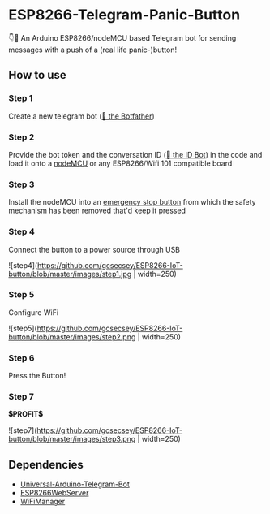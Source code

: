 # ESP8266-Telegram-Panic-Button
👇💬 An Arduino ESP8266/nodeMCU based Telegram bot for sending messages with a push of a (real life panic-)button!

## How to use
### Step 1
Create a new telegram bot ([💬 the Botfather](https://telegram.me/BotFather))

### Step 2
Provide the bot token and the conversation ID ([💬 the ID Bot](https://t.me/myidbot)) in the code and load it onto a [nodeMCU](https://www.aliexpress.com/item/V2-4M-4FLASH-NodeMcu-Lua-WIFI-Networking-development-board-Based-ESP8266/32647690484.html) or any ESP8266/Wifi 101 compatible board

### Step 3
Install the nodeMCU into an [emergency stop button](https://www.aliexpress.com/item/1-NO-1-NC-10A-660V-Emergency-Stop-Push-Button-Red-Mushroom-Switch-Station-EDF88/32976080135.html) from which the safety mechanism has been removed that'd keep it pressed

### Step 4
Connect the button to a power source through USB

![step4](https://github.com/gcsecsey/ESP8266-IoT-button/blob/master/images/step1.jpg | width=250)

### Step 5
Configure WiFi

![step5](https://github.com/gcsecsey/ESP8266-IoT-button/blob/master/images/step2.png | width=250)

### Step 6
Press the Button!

### Step 7
__💲PROFIT💲__

![step7](https://github.com/gcsecsey/ESP8266-IoT-button/blob/master/images/step3.png | width=250)

## Dependencies
 - [Universal-Arduino-Telegram-Bot](https://github.com/witnessmenow/Universal-Arduino-Telegram-Bot)
 - [ESP8266WebServer](https://github.com/esp8266/Arduino/tree/master/libraries/ESP8266WebServer)
 - [WiFiManager](https://github.com/tzapu/WiFiManager)
